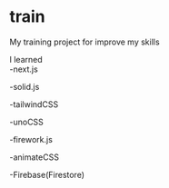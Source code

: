 # train
My training project for improve my skills

I learned 
<br>
-next.js 

-solid.js 

-tailwindCSS 

-unoCSS 

-firework.js 

-animateCSS 

-Firebase(Firestore)
